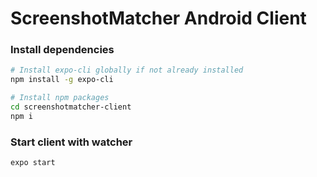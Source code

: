 # ScreenshotMatcher Android Client
### Install dependencies
```sh
# Install expo-cli globally if not already installed
npm install -g expo-cli

# Install npm packages
cd screenshotmatcher-client
npm i
```
### Start client with watcher
```sh
expo start
```